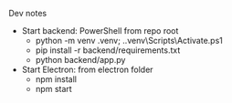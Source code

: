 Dev notes

- Start backend: PowerShell from repo root
  - python -m venv .venv; .\.venv\Scripts\Activate.ps1
  - pip install -r backend/requirements.txt
  - python backend/app.py
- Start Electron: from electron folder
  - npm install
  - npm start
